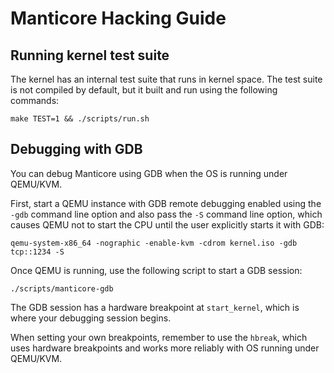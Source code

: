 # Manticore Hacking Guide

## Running kernel test suite

The kernel has an internal test suite that runs in kernel space. The test suite is not compiled by default, but it built and run using the following commands:

```
make TEST=1 && ./scripts/run.sh
```

## Debugging with GDB

You can debug Manticore using GDB when the OS is running under QEMU/KVM.

First, start a QEMU instance with GDB remote debugging enabled using the `-gdb` command line option and also pass the `-S` command line option, which causes QEMU not to start the CPU until the user explicitly starts it with GDB:


```
qemu-system-x86_64 -nographic -enable-kvm -cdrom kernel.iso -gdb tcp::1234 -S
```

Once QEMU is running, use the following script to start a GDB session:

```
./scripts/manticore-gdb
```

The GDB session has a hardware breakpoint at `start_kernel`, which is where your debugging session begins.

When setting your own breakpoints, remember to use the `hbreak`, which uses hardware breakpoints and works more reliably with OS running under QEMU/KVM.
